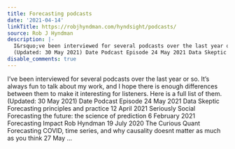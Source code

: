 ```yaml
---
title: Forecasting podcasts
date: '2021-04-14'
linkTitle: https://robjhyndman.com/hyndsight/podcasts/
source: Rob J Hyndman
description: |-
  I&rsquo;ve been interviewed for several podcasts over the last year or so. It&rsquo;s always fun to talk about my work, and I hope there is enough differences between them to make it interesting for listeners. Here is a full list of them.
  (Updated: 30 May 2021) Date Podcast Episode 24 May 2021 Data Skeptic Forecasting principles and practice 12 April 2021 Seriously Social Forecasting the future: the science of prediction 6 February 2021 Forecasting Impact Rob Hyndman 19 July 2020 The Curious Quant Forecasting COVID, time series, and why causality doesnt matter as much as you think‪ 27 May ...
disable_comments: true
---
```

I&rsquo;ve been interviewed for several podcasts over the last year or so. It&rsquo;s always fun to talk about my work, and I hope there is enough differences between them to make it interesting for listeners. Here is a full list of them.
(Updated: 30 May 2021) Date Podcast Episode 24 May 2021 Data Skeptic Forecasting principles and practice 12 April 2021 Seriously Social Forecasting the future: the science of prediction 6 February 2021 Forecasting Impact Rob Hyndman 19 July 2020 The Curious Quant Forecasting COVID, time series, and why causality doesnt matter as much as you think‪ 27 May ...
